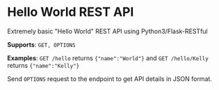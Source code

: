 # Hello World REST API
Extremely basic "Hello World" REST API using Python3/Flask-RESTful

**Supports**: `GET, OPTIONS`

**Examples**: `GET /hello` returns `{"name":"World"}` and `GET /hello/Kelly` returns `{"name":"Kelly"}`

Send `OPTIONS` request to the endpoint to get API details in JSON format.

